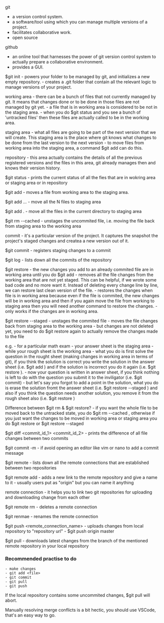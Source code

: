 git

- a version control system.
- a software/tool using which you can manage multiple versions of a project.
- facilitates collaborative work.
- open source

github

- an online tool that harnesses the power of git version control system to actually prepare a collaborative environment.
- provides a GUI.

$git init - powers your folder to be managed by git, and initializes a new empty repository. - creates a .git folder that contain all the relevant logic to manage versions of your project.

working area - there can be a bunch of files that not currently managed by git. It means that changes done or to be done in those files are not managed by git yet. - a file that is in working area is considered to be not in the staging area. - when you do $git status and you see a bunch of 'untracked files' then these files are actually called to be in the working area.

staging area - what all files are going to be part of the next version that we will create. This staging area is the place where git knows what changes to be done from the last version to the next version - to move files from working area into the staging area, a command $git add <filename> can do this.

repository - this area actually contains the details of all the previous registered versions and the files in this area, git already manages then and knows their version history.

$git status - prints the current status of all the fies that are in wokring area or staging area or in repository

$git add <filename> - moves a file from working area to the staging area.

$git add <file1> <fil2> ... <fileN> - move all the N files to staging area

$git add . - move all the files in the current directory to staging area

$git rm --cached <file> - unstages the uncommited file, i.e. moving the file back from staging area to the working area

commit - it's a particular version of the project. It captures the snapshot the project's staged changes and createa a new version out of it.

$git commit - registers staging changes to a commit

$git log - lists down all the commits of the repository

$git restore <file> - the new changes you add to an already commited file are in working area until you do $git add <file> - removes all the file changes from the working area that are not yet staged. This can be helpful, if we wrote some bad code and no more want it. Instead of deleting every change line by line, we can
restore last clean version of the file. - restores the changes when file is in working area because even if the file is commited, the new changes will be in working area and then if you again move the file from working to staging area
then you will need another command to restore the changes. - only works if the changes are in working area.

$git restore --staged <file> - unstages the commited file - moves the file changes back from staging area to the working area - but changes are not deleted yet, you need to do $git restore <file> again to actually remove the changes made to the file

e.g. - for a particular math exam - your answer sheet is the staging area - while your rough sheet is the working area - what you do is first solve the question in the rought sheet (making changes in working area in terms of git), if you think the solution is correct you write the solution in the answer sheet
(i.e. $git add <file>) and if the solution is incorrect you do it again (i.e. $git restore <file>). - now your question is written in answer sheet, if you think nothing is left to do with the question you submit it to the inviligator (i.e. $git commit) - but let's say you forgot to add a point in the solution, what you do is erase the solution fromt the answer sheet (i.e. $git restore --staged <file>) and also if you think the question needs
another solution, you remove it from the rough sheet also (i.e. $git restore <file>)

Difference between $git rm & $git restore? - if you want the whole file to be moved back to the untracked state, you do $git rm --cached <file>, otherwise if you just want the changes to be moved in working area or staging area you do
$git restore <file> or $git restore --staged <file>

$git diff <commit_id_1> <commit_id_2> - prints the difference of all file changes between two commits

$git commit -m <commit message> - if avoid opening an editor like vim or nano to add a commit message

$git remote - lists down all the remote connections that are established between two repositories

$git remote add <name of the remote> <link of the remote> - adds a new link to the remote repository and give a name to it - usually users put <name of the remote> as "origin" but you can name it anything

remote connection - it helps you to link two git repositories for uploading and downloading change from each other

$git remote rm <name of the remote> - deletes a remote connection

$git renmae <old name> <new name> - renames the remote connection

$git push <remote_connection_name> <branch> - uploads changes from local repository to "repository url" - $git push origin master

$git pull <remote name> <branch name> - downloads latest changes from the branch of the mentioned remote repository in your local repository

### Recommended practise to do

    - make changes
    - git add <file>
    - git commit
    - git pull
    - git push

If the local repository contains some uncommited changes, $git pull <remote name> <branch name> will abort.

Manually resolving merge conflicts is a bit hectic, you should use VSCode, that's an easy way to go.
